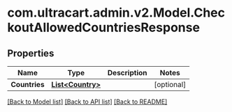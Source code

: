 # com.ultracart.admin.v2.Model.CheckoutAllowedCountriesResponse
## Properties

Name | Type | Description | Notes
------------ | ------------- | ------------- | -------------
**Countries** | [**List&lt;Country&gt;**](Country.md) |  | [optional] 


[[Back to Model list]](../README.md#documentation-for-models) [[Back to API list]](../README.md#documentation-for-api-endpoints) [[Back to README]](../README.md)

